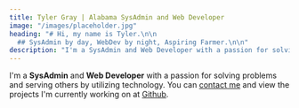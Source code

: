 ```yaml
---
title: Tyler Gray | Alabama SysAdmin and Web Developer
image: "/images/placeholder.jpg"
heading: "# Hi, my name is Tyler.\n\n
  ## SysAdmin by day, WebDev by night, Aspiring Farmer.\n\n"
description: "I'm a SysAdmin and Web Developer with a passion for solving problems and serving others by utilizing technology."
---
```

I'm a **SysAdmin** and **Web Developer** with a passion for solving problems and serving others by utilizing technology. You can [contact me](/contact) and view the projects I'm currently working on at [Github](https://github.com/jtgry).